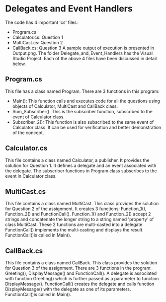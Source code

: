 # Delegates and Event Handlers #

The code has 4 important 'cs' files:
* Program.cs
* Calculator.cs: Question 1
* MultiCast.cs: Question 2
* CallBack.cs: Question 3
A sample output of execution is presented in Output.png. The folder Delegate_and_Event_Handlers has the Visual Studio Project. Each of the above 4 files have been discussed in detail below.

## Program.cs ##
This file has a class named Program. There are 3 functions in this program:
* Main(): This function calls and executes code for all the questions using objects of Calculator, MultiCast and CallBack class.
* Sum_Subscriber(): This is the subscriber function, subscribed to the event of Calculator class.
* Subscriber_2(): This function is also subscribed to the same event of Calculator class. It can be used for verification and better demonstration of the concept.

## Calculator.cs ##
This file contains a class named Calculator, a publisher. It provides the solution for Question 1. It defines a delegate and an event associated with the delegate.
The subscriber functions in Program class subscribes to the event in Calculator class. 

## MultiCast.cs ##
This file contains a class named MultiCast. This class provides the solution for Question 2 of the assignment. It creates 3 functions: Function_1(), Function_2() and FunctionCall().
Function_1() and Function_2() accept 2 strings and concatenate the longer string to a string named 'property' of class MultiCast. These 2 functions are multi-casted into a delegate.
FunctionCall() implements the multi-casting and displays the result. FunctionCall()is called in Main().

## CallBack.cs ##
This file contains a class named CallBack. This class provides the solution for Question 3 of the assignment. There are 3 functions in the program: Greeting(), DisplayMessage() and FunctionCall().
A delegate is associated with function Greeting() which is further passed as a parameter to function DisplayMessage().
FunctionCall() creates the delegate and calls function DisplayMessage() with the delegate as one of its parameters. FunctionCall()is called in Main().
